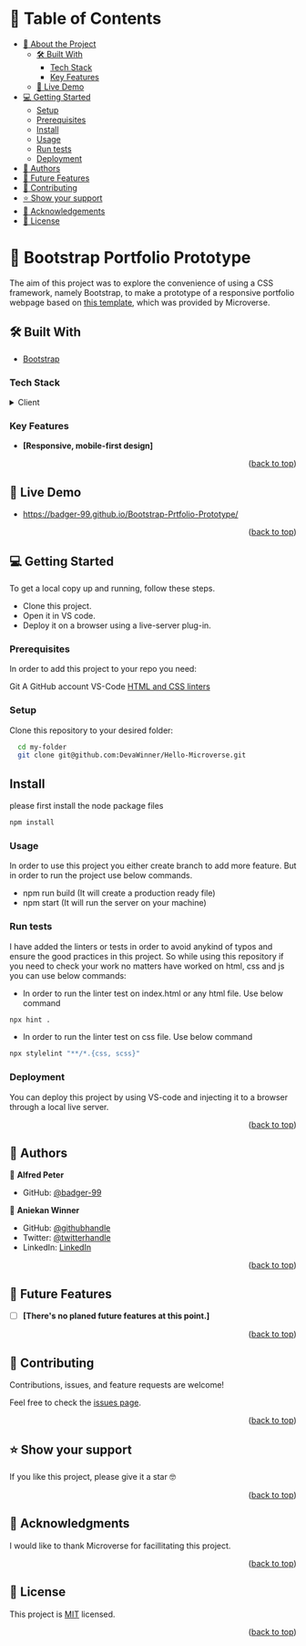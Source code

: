 <a name="readme-top"></a>

# 📗 Table of Contents

- [📖 About the Project](#about-project)
  - [🛠 Built With](#built-with)
    - [Tech Stack](#tech-stack)
    - [Key Features](#key-features)
  - [🚀 Live Demo](#live-demo)
- [💻 Getting Started](#getting-started)
  - [Setup](#setup)
  - [Prerequisites](#prerequisites)
  - [Install](#install)
  - [Usage](#usage)
  - [Run tests](#run-tests)
  - [Deployment](#deployment)
- [👥 Authors](#authors)
- [🔭 Future Features](#future-features)
- [🤝 Contributing](#contributing)
- [⭐️ Show your support](#support)
- [🙏 Acknowledgements](#acknowledgements)
- [📝 License](#license)

# 📖 Bootstrap Portfolio Prototype <a name="about-project"></a>

The aim of this project was to explore the convenience of using a CSS framework, namely Bootstrap, to make a prototype of a responsive portfolio webpage based on <a href="https://www.figma.com/file/l7SqJ3ZfkAKih9sFxvWSR4/Microverse-Student-Project-1?type=design&node-id=34-2068&t=jD5sO32Kj1eXdS3b-0">this template</a>, which was provided by Microverse.

## 🛠 Built With <a name="built-with"></a>
  - <a href="https://getbootstrap.com/docs/5.0/getting-started/introduction/">Bootstrap</a>

### Tech Stack <a name="tech-stack"></a>

<details>
  <summary>Client</summary>
  <ul>
    <li><a href="https://developer.mozilla.org/en-US/docs/Web/HTML">HTML</a></li>
    <li><a href="https://developer.mozilla.org/en-US/docs/Web/CSS">CSS</a></li>
    <li><a href="https://developer.mozilla.org/en-US/docs/Web/javascript">JavaScript</a></li>
  </ul>
</details>

### Key Features <a name="key-features"></a>

- **[Responsive, mobile-first design]**

<p align="right">(<a href="#readme-top">back to top</a>)</p>

## 🚀 Live Demo <a name="live-demo"></a>

-  https://badger-99.github.io/Bootstrap-Prtfolio-Prototype/

<p align="right">(<a href="#readme-top">back to top</a>)</p>

## 💻 Getting Started <a name="getting-started"></a>

To get a local copy up and running, follow these steps.

- Clone this project.
- Open it in VS code.
- Deploy it on a browser using a live-server plug-in.

### Prerequisites

In order to add this project to your repo you need:

Git
A GitHub account
VS-Code
<a href="https://github.com/microverseinc/linters-config/tree/master/html-css">HTML and CSS linters</a>

### Setup

Clone this repository to your desired folder:

```sh
  cd my-folder
  git clone git@github.com:DevaWinner/Hello-Microverse.git
```
## Install

please first install the node package files

```sh
npm install
```

### Usage

In order to use this project you either create branch to add more feature. But in order to run the project use below commands.

- npm run build (It will create a production ready file)
- npm start (It will run the server on your machine)

### Run tests

I have added the linters or tests in order to avoid anykind of typos and ensure the good practices in this project. So while using this repository if you need to check your work no matters have worked on html, css and js you can use below commands:

- In order to run the linter test on index.html or any html file. Use below command

```sh
npx hint .
```
- In order to run the linter test on css file. Use below command

```sh
npx stylelint "**/*.{css, scss}"
```

### Deployment

You can deploy this project by using VS-code and injecting it to a browser through a local live server.

<p align="right">(<a href="#readme-top">back to top</a>)</p>

## 👥 Authors <a name="authors"></a>

👤 **Alfred Peter**

- GitHub: [@badger-99](https://github.com/badger-99)

👤 **Aniekan Winner**

- GitHub: [@githubhandle](https://github.com/DevaWinner)
- Twitter: [@twitterhandle](https://twitter.com/WinnerDevq)
- LinkedIn: [LinkedIn](https://www.linkedin.com/in/winnera/)

<p align="right">(<a href="#readme-top">back to top</a>)</p>

## 🔭 Future Features <a name="future-features"></a>

- [ ] **[There's no planed future features at this point.]**

<p align="right">(<a href="#readme-top">back to top</a>)</p>

## 🤝 Contributing <a name="contributing"></a>

Contributions, issues, and feature requests are welcome!

Feel free to check the [issues page](hhttps://github.com/badger-99/Bootstrap-Prtfolio-Prototype/issues).

<p align="right">(<a href="#readme-top">back to top</a>)</p>

## ⭐️ Show your support <a name="support"></a>

If you like this project, please give it a star 🤓

<p align="right">(<a href="#readme-top">back to top</a>)</p>

## 🙏 Acknowledgments <a name="acknowledgements"></a>

I would like to thank Microverse for facillitating this project.

<p align="right">(<a href="#readme-top">back to top</a>)</p>

## 📝 License <a name="license"></a>

This project is [MIT](./LICENSE) licensed.

<p align="right">(<a href="#readme-top">back to top</a>)</p>
